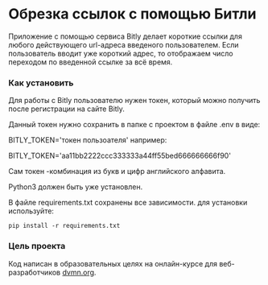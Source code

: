 # Обрезка ссылок с помощью Битли

Приложение с помощью сервиса Bitly делает короткие ссылки для любого действующего url-адреса введеного пользователем.
Если пользователь вводит уже короткий адрес, то отображаем число переходом по введенной ссылке за всё время.


### Как установить

Для работы с Bitly пользователю нужен токен, который можно получить после регистрации на сайте Bitly.

Данный токен нужно сохранить в папке с проектом в файле .env в виде:

BITLY_TOKEN='токен пользоателя'
например:

BITLY_TOKEN='aa11bb2222ccc333333a44ff55bed666666666f90'

Сам токен -комбинация из букв и цифр английского алфавита.

Python3 должен быть уже установлен. 

В файле requirements.txt сохранены все зависимости.
 для установки используйте:
```
pip install -r requirements.txt
```

### Цель проекта

Код написан в образовательных целях на онлайн-курсе для веб-разработчиков [dvmn.org](https://dvmn.org/).
